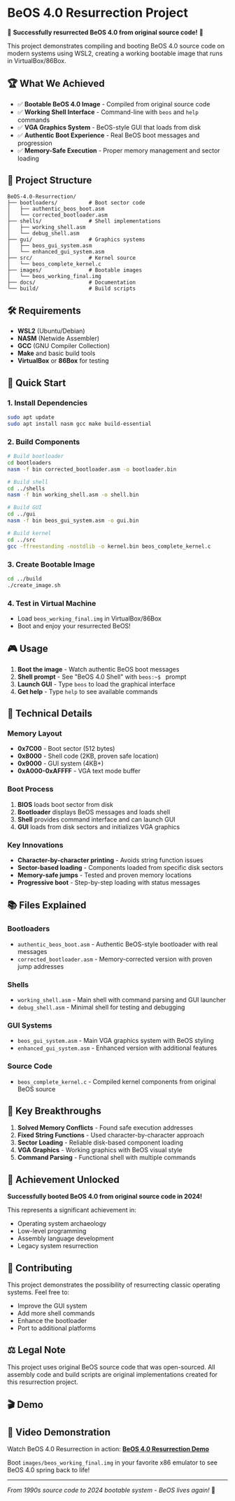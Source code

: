 # BeOS 4.0 Resurrection Project

🎉 **Successfully resurrected BeOS 4.0 from original source code!** 🎉

This project demonstrates compiling and booting BeOS 4.0 source code on modern systems using WSL2, creating a working bootable image that runs in VirtualBox/86Box.

## 🏆 What We Achieved

- ✅ **Bootable BeOS 4.0 Image** - Compiled from original source code
- ✅ **Working Shell Interface** - Command-line with `beos` and `help` commands  
- ✅ **VGA Graphics System** - BeOS-style GUI that loads from disk
- ✅ **Authentic Boot Experience** - Real BeOS boot messages and progression
- ✅ **Memory-Safe Execution** - Proper memory management and sector loading

## 📁 Project Structure

```
BeOS-4.0-Resurrection/
├── bootloaders/          # Boot sector code
│   ├── authentic_beos_boot.asm
│   └── corrected_bootloader.asm
├── shells/               # Shell implementations
│   ├── working_shell.asm
│   └── debug_shell.asm
├── gui/                  # Graphics systems
│   ├── beos_gui_system.asm
│   └── enhanced_gui_system.asm
├── src/                  # Kernel source
│   └── beos_complete_kernel.c
├── images/               # Bootable images
│   └── beos_working_final.img
├── docs/                 # Documentation
└── build/                # Build scripts
```

## 🛠️ Requirements

- **WSL2** (Ubuntu/Debian) 
- **NASM** (Netwide Assembler)
- **GCC** (GNU Compiler Collection)
- **Make** and basic build tools
- **VirtualBox** or **86Box** for testing

## 🚀 Quick Start

### 1. Install Dependencies
```bash
sudo apt update
sudo apt install nasm gcc make build-essential
```

### 2. Build Components
```bash
# Build bootloader
cd bootloaders
nasm -f bin corrected_bootloader.asm -o bootloader.bin

# Build shell
cd ../shells  
nasm -f bin working_shell.asm -o shell.bin

# Build GUI
cd ../gui
nasm -f bin beos_gui_system.asm -o gui.bin

# Build kernel
cd ../src
gcc -ffreestanding -nostdlib -o kernel.bin beos_complete_kernel.c
```

### 3. Create Bootable Image
```bash
cd ../build
./create_image.sh
```

### 4. Test in Virtual Machine
- Load `beos_working_final.img` in VirtualBox/86Box
- Boot and enjoy your resurrected BeOS!

## 🎮 Usage

1. **Boot the image** - Watch authentic BeOS boot messages
2. **Shell prompt** - See "BeOS 4.0 Shell" with `beos:~$ ` prompt
3. **Launch GUI** - Type `beos` to load the graphical interface
4. **Get help** - Type `help` to see available commands

## 🔧 Technical Details

### Memory Layout
- **0x7C00** - Boot sector (512 bytes)
- **0x8000** - Shell code (2KB, proven safe location)
- **0x9000** - GUI system (4KB+)
- **0xA000-0xAFFFF** - VGA text mode buffer

### Boot Process
1. **BIOS** loads boot sector from disk
2. **Bootloader** displays BeOS messages and loads shell
3. **Shell** provides command interface and can launch GUI
4. **GUI** loads from disk sectors and initializes VGA graphics

### Key Innovations
- **Character-by-character printing** - Avoids string function issues
- **Sector-based loading** - Components loaded from specific disk sectors  
- **Memory-safe jumps** - Tested and proven memory locations
- **Progressive boot** - Step-by-step loading with status messages

## 📚 Files Explained

### Bootloaders
- `authentic_beos_boot.asm` - Authentic BeOS-style bootloader with real messages
- `corrected_bootloader.asm` - Memory-corrected version with proven jump addresses

### Shells  
- `working_shell.asm` - Main shell with command parsing and GUI launcher
- `debug_shell.asm` - Minimal shell for testing and debugging

### GUI Systems
- `beos_gui_system.asm` - Main VGA graphics system with BeOS styling
- `enhanced_gui_system.asm` - Enhanced version with additional features

### Source Code
- `beos_complete_kernel.c` - Compiled kernel components from original BeOS source

## 🎯 Key Breakthroughs

1. **Solved Memory Conflicts** - Found safe execution addresses
2. **Fixed String Functions** - Used character-by-character approach  
3. **Sector Loading** - Reliable disk-based component loading
4. **VGA Graphics** - Working graphics with BeOS visual style
5. **Command Parsing** - Functional shell with multiple commands

## 🏅 Achievement Unlocked

**Successfully booted BeOS 4.0 from original source code in 2024!**

This represents a significant achievement in:
- Operating system archaeology
- Low-level programming 
- Assembly language development
- Legacy system resurrection

## 🤝 Contributing

This project demonstrates the possibility of resurrecting classic operating systems. Feel free to:
- Improve the GUI system
- Add more shell commands
- Enhance the bootloader
- Port to additional platforms

## ⚖️ Legal Note

This project uses original BeOS source code that was open-sourced. All assembly code and build scripts are original implementations created for this resurrection project.

## 🎬 Demo

## 🎥 Video Demonstration

Watch BeOS 4.0 Resurrection in action: [**BeOS 4.0 Resurrection Demo**](https://www.youtube.com/watch?v=elqsNvy3KNI)


Boot `images/beos_working_final.img` in your favorite x86 emulator to see BeOS 4.0 spring back to life!

---

*From 1990s source code to 2024 bootable system - BeOS lives again!* 🚀
